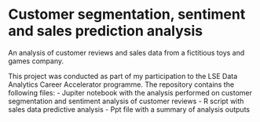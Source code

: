 # Customer segmentation, sentiment and sales prediction analysis
An analysis of customer reviews and sales data from a fictitious toys and games company.

This project was conducted as part of my participation to the LSE Data Analytics Career Accelerator programme. The repository contains the following files:
    - Jupiter notebook with the analysis performed on customer segmentation and sentiment analysis of customer reviews
    - R script with sales data predictive analysis
    - Ppt file with a summary of analysis outputs
